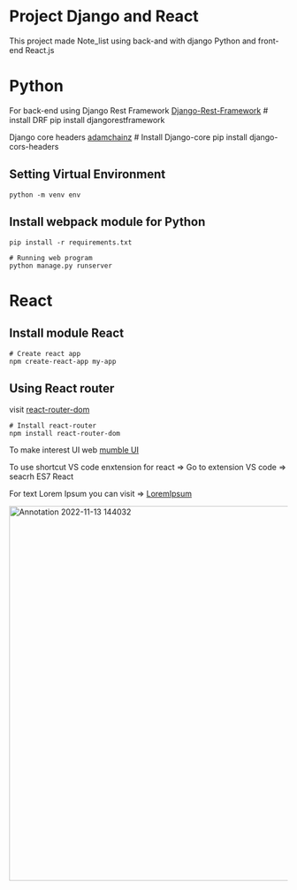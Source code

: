 # Project Django and React
This project made Note_list using back-and with django Python and front-end React.js


# Python

For back-end using Django Rest Framework [Django-Rest-Framework](django-rest-framework.org)
    # install DRF
    pip install djangorestframework
    
Django core headers [adamchainz](https://github.com/adamchainz/django-cors-headers)
    # Install Django-core
    pip install django-cors-headers
   
## Setting Virtual Environment 
    python -m venv env
  
## Install webpack module for Python
    pip install -r requirements.txt
    
    # Running web program
    python manage.py runserver
  
# React

## Install module React
    # Create react app
    npm create-react-app my-app

## Using React router
visit [react-router-dom](https://v5.reactrouter.com/web/guides/quick-start)

    # Install react-router
    npm install react-router-dom
  
To make interest UI web
[mumble UI](https://mumbleui.com/icons)
  
To use shortcut VS code enxtension for react
 => Go to extension VS code => seacrh ES7 React
 
For text Lorem Ipsum you can visit => [LoremIpsum](lipsum.com)
  
  <img width="677" alt="Annotation 2022-11-13 144032" src="https://user-images.githubusercontent.com/110078690/201556538-e1dfe757-dc9e-4171-9549-67b4ed8566f6.png">
